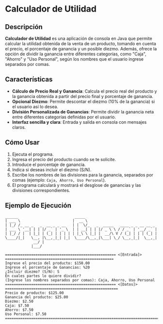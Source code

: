# Calculador de Utilidad

## Descripción

**Calculador de Utilidad** es una aplicación de consola en Java que permite calcular la utilidad obtenida de la venta de un producto, tomando en cuenta el precio, el porcentaje de ganancia y un posible diezmo. Además, ofrece la opción de dividir la ganancia entre diferentes categorías, como "Caja", "Ahorro" y "Uso Personal", según los nombres que el usuario ingrese separados por comas.

## Características

- **Cálculo de Precio Real y Ganancia**: Calcula el precio real del producto y la ganancia obtenida a partir del precio final y porcentaje de ganancia.
- **Opcional Diezmo**: Permite descontar el diezmo (10% de la ganancia) si el usuario así lo desea.
- **División Personalizada de Ganancias**: Permite dividir la ganancia neta entre diferentes categorías definidas por el usuario.
- **Interfaz sencilla y clara**: Entrada y salida en consola con mensajes claros.

## Cómo Usar

1. Ejecuta el programa.
2. Ingresa el precio del producto cuando se te solicite.
3. Introduce el porcentaje de ganancia.
4. Indica si deseas incluir el diezmo (S/N).
5. Escribe los nombres de las divisiones para la ganancia, separados por comas (ejemplo: `Caja, Ahorro, Uso Personal`).
6. El programa calculará y mostrará el desglose de ganancias y las divisiones correspondientes.

## Ejemplo de Ejecución

```plaintext
______                          _____                                 
| ___ \                        |  __ \                                
| |_/ /_ __ _   _  __ _ _ __   | |  \/_   _  _____   ____ _ _ __ __ _ 
| ___ \ '__| | | |/ _` | '_ \  | | __| | | |/ _ \ \ / / _` | '__/ _` |
| |_/ / |  | |_| | (_| | | | | | |_\ \ |_| |  __/\ V / (_| | | | (_| |
\____/|_|   \__, |\__,_|_| |_|  \____/\__,_|\___| \_/ \__,_|_|  \__,_|
             __/ |                                                   
            |___/                                                    

=================================================== <[Entrada]> ==================================================
Ingrese el precio del producto: $150.00
Ingrese el porcentaje de Ganancias: %20
¿Incluir diezmo? (S/N): S
En cuales partes lo quiere dividir?
(Ingrese los nombres separados por comas): Caja, Ahorro, Uso Personal
=================================================== <[Datos]> ====================================================
Precio de producto: $125.00
Ganancia del producto: $25.00
Diezmo: $2.50
Caja: $7.50
Ahorro: $7.50
Uso Personal: $7.50
==================================================================================================================
```
